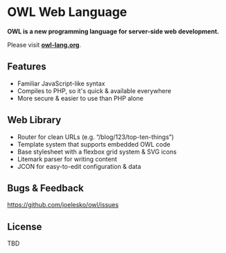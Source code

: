 # OWL Web Language

**OWL is a new programming language for server-side web development.**

Please visit **[owl-lang.org](https://owl-lang.org)**.



## Features

- Familiar JavaScript-like syntax
- Compiles to PHP, so it's quick & available everywhere
- More secure & easier to use than PHP alone



## Web Library

- Router for clean URLs (e.g. “/blog/123/top-ten-things”)
- Template system that supports embedded OWL code
- Base stylesheet with a flexbox grid system & SVG icons
- Litemark parser for writing content
- JCON for easy-to-edit configuration & data



## Bugs & Feedback

https://github.com/joelesko/owl/issues



## License

TBD

